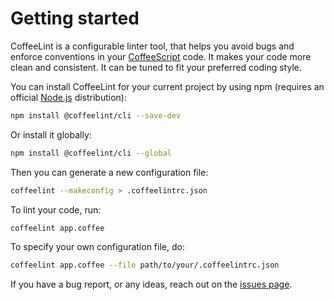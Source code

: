 
# Getting started

CoffeeLint is a configurable linter tool, that helps you avoid bugs and enforce conventions in your [CoffeeScript](https://coffeescript.org/) code. It makes your code more clean and consistent. It can be tuned to fit your preferred coding style.

You can install CoffeeLint for your current project by using npm (requires an official [Node.js](https://nodejs.org/en/) distribution):

```sh
npm install @coffeelint/cli --save-dev
```

Or install it globally:

```sh
npm install @coffeelint/cli --global
```

Then you can generate a new configuration file:

```sh
coffeelint --makeconfig > .coffeelintrc.json
```

To lint your code, run:

```sh
coffeelint app.coffee
```

To specify your own configuration file, do:

```sh
coffeelint app.coffee --file path/to/your/.coffeelintrc.json
```

If you have a bug report, or any ideas, reach out on the [issues page](https://github.com/coffeelint/coffeelint/issues).
